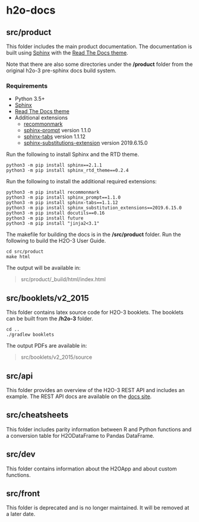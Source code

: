 # h2o-docs

## src/product  

This folder includes the main product documentation. The documentation is built using [Sphinx](http://www.sphinx-doc.org/) with the [Read The Docs theme](https://sphinx-rtd-theme.readthedocs.io/en/stable/).

Note that there are also some directories under the **/product** folder from the original h2o-3 pre-sphinx docs build system.

### Requirements

- Python 3.5+
- [Sphinx](http://www.sphinx-doc.org/) 
- [Read The Docs theme](https://sphinx-rtd-theme.readthedocs.io/en/stable/)
- Additional extensions
  - [recommonmark](https://recommonmark.readthedocs.io/en/latest/)
  - [sphinx-prompt](https://pypi.org/project/sphinx-prompt/) version 1.1.0
  - [sphinx-tabs](https://pypi.org/project/sphinx-tabs/1.1.12/) version 1.1.12
  - [sphinx-substitutions-extension](https://pypi.org/project/Sphinx-Substitution-Extensions/2019.6.15.0/) version 2019.6.15.0

Run the following to install Sphinx and the RTD theme. 

```
python3 -m pip install sphinx==2.1.1
python3 -m pip install sphinx_rtd_theme==0.2.4
```

Run the following to install the additional required extensions:

```
python3 -m pip install recommonmark
python3 -m pip install sphinx_prompt==1.1.0
python3 -m pip install sphinx-tabs==1.1.12
python3 -m pip install sphinx_substitution_extensions==2019.6.15.0
python3 -m pip install docutils==0.16
python3 -m pip install future
python3 -m pip install "jinja2<3.1"
```

The makefile for building the docs is in the **/src/product** folder. Run the following to build the H2O-3 User Guide.

```
cd src/product
make html
```

The output will be available in:

> src/product/_build/html/index.html

## src/booklets/v2_2015

This folder contains latex source code for H2O-3 booklets. The booklets can be built from the **/h2o-3** folder.

```
cd ..
./gradlew booklets
```

The output PDFs are available in:

> src/booklets/v2_2015/source

## src/api

This folder provides an overview of the H2O-3 REST API and includes an example. The REST API docs are available on the [docs site](https://docs.h2o.ai).

## src/cheatsheets

This folder includes parity information between R and Python functions and a conversion table for H2ODataFrame to Pandas DataFrame. 

## src/dev

This folder contains information about the H2OApp and about custom functions.

## src/front

This folder is deprecated and is no longer maintained. It will be removed at a later date.
